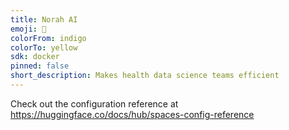 ```yaml
---
title: Norah AI
emoji: 🐢
colorFrom: indigo
colorTo: yellow
sdk: docker
pinned: false
short_description: Makes health data science teams efficient
---
```


Check out the configuration reference at https://huggingface.co/docs/hub/spaces-config-reference
